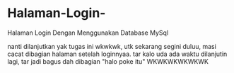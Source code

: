 # Halaman-Login-
Halaman Login Dengan Menggunakan Database MySql

nanti dilanjutkan yak tugas ini wkwkwk, utk sekarang segini duluu, masi cacat dibagian halaman setelah loginnyaa.
tar kalo uda ada waktu dilanjutin lagi, tar jadi bagus dah dibagian "halo poke itu" WKWKWKWKWKWK
